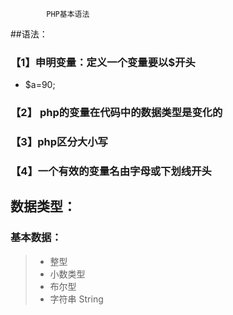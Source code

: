            PHP基本语法
##语法：
### 【1】申明变量：定义一个变量要以$开头

* $a=90;

### 【2】 php的变量在代码中的数据类型是变化的

### 【3】php区分大小写

### 【4】一个有效的变量名由字母或下划线开头

## 数据类型：

### 基本数据：

>*  整型  
>* 小数类型
>* 布尔型
>*  字符串 String 